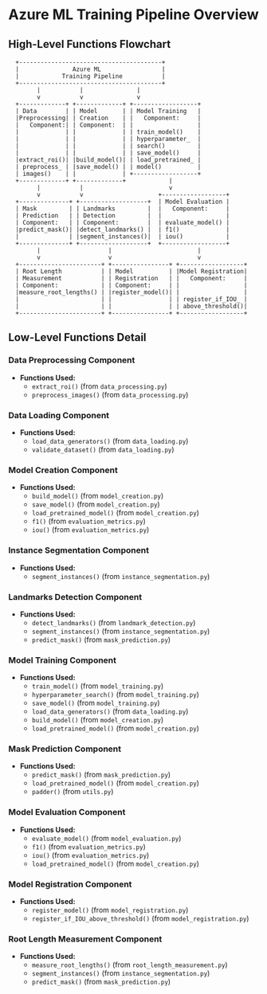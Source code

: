 # Azure ML Training Pipeline Overview

## High-Level Functions Flowchart
      +----------------------------------------+
      |               Azure ML                 |
      |            Training Pipeline           |
      +----------------------------------------+
            |           |               |
            v           v               v
      +-------------+ +-------------+ +------------------+
      | Data        | | Model       | | Model Training   |
      |Preprocessing| | Creation    | |   Component:     |
      |   Component:| | Component:  | |                  |
      |             | |             | | train_model()    |
      |             | |             | | hyperparameter_  |
      |             | |             | | search()         |
      |             | |             | | save_model()     |
      |extract_roi()| |build_model()| | load_pretrained_ |
      | preprocess_ | |save_model() | | model()          |
      | images()    | |             | +------------------+
      +-------------+ +-------------+            |
            |           |                        v
            v           v                     +------------------+
      +--------------+ +-------------------+  | Model Evaluation |
      | Mask         | | Landmarks         |  |   Component:     |
      | Prediction   | | Detection         |  |                  |
      | Component:   | | Component:        |  | evaluate_model() |
      |predict_mask()| |detect_landmarks() |  | f1()             |
      |              | |segment_instances()|  | iou()            |
      +--------------+ +-------------------+  +------------------+
            |                   |                        |
            v                   v                        v
      +-----------------------+ +----------------+ +------------------+
      | Root Length           | | Model          | |Model Registration|
      | Measurement           | | Registration   | |   Component:     |
      | Component:            | | Component:     | |                  |
      |measure_root_lengths() | |register_model()| |                  |
      |                       | |                | | register_if_IOU_ |
      |                       | |                | | above_threshold()|
      +-----------------------+ +----------------+ +------------------+



## Low-Level Functions Detail

### Data Preprocessing Component
- **Functions Used:**
  - `extract_roi()` (from `data_processing.py`)
  - `preprocess_images()` (from `data_processing.py`)

### Data Loading Component
- **Functions Used:**
  - `load_data_generators()` (from `data_loading.py`)
  - `validate_dataset()` (from `data_loading.py`)

### Model Creation Component
- **Functions Used:**
  - `build_model()` (from `model_creation.py`)
  - `save_model()` (from `model_creation.py`)
  - `load_pretrained_model()` (from `model_creation.py`)
  - `f1()` (from `evaluation_metrics.py`)
  - `iou()` (from `evaluation_metrics.py`)

### Instance Segmentation Component
- **Functions Used:**
  - `segment_instances()` (from `instance_segmentation.py`)

### Landmarks Detection Component
- **Functions Used:**
  - `detect_landmarks()` (from `landmark_detection.py`)
  - `segment_instances()` (from `instance_segmentation.py`)
  - `predict_mask()` (from `mask_prediction.py`)

### Model Training Component
- **Functions Used:**
  - `train_model()` (from `model_training.py`)
  - `hyperparameter_search()` (from `model_training.py`)
  - `save_model()` (from `model_training.py`)
  - `load_data_generators()` (from `data_loading.py`)
  - `build_model()` (from `model_creation.py`)
  - `load_pretrained_model()` (from `model_creation.py`)

### Mask Prediction Component
- **Functions Used:**
  - `predict_mask()` (from `mask_prediction.py`)
  - `load_pretrained_model()` (from `model_creation.py`)
  - `padder()` (from `utils.py`)

### Model Evaluation Component
- **Functions Used:**
  - `evaluate_model()` (from `model_evaluation.py`)
  - `f1()` (from `evaluation_metrics.py`)
  - `iou()` (from `evaluation_metrics.py`)
  - `load_pretrained_model()` (from `model_creation.py`)

### Model Registration Component
- **Functions Used:**
  - `register_model()` (from `model_registration.py`)
  - `register_if_IOU_above_threshold()` (from `model_registration.py`)

### Root Length Measurement Component
- **Functions Used:**
  - `measure_root_lengths()` (from `root_length_measurement.py`)
  - `segment_instances()` (from `instance_segmentation.py`)
  - `predict_mask()` (from `mask_prediction.py`)

